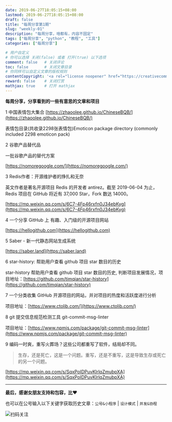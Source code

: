 ```yaml
---
date: 2019-06-27T18:05:15+08:00
lastmod: 2019-06-27T18:05:15+08:00
draft: false
title: "每周分享第1期"
slug: "weekly-01"
description: "每周分享，啥都有，内容不固定"
tags: ["每周分享", "python", "教程", "工具"]
categories: ["每周分享"]

# 用户自定义
# 你可以选择 关闭(false) 或者 打开(true) 以下选项
comment: false   # 关闭评论
toc: false       # 关闭文章目录
# 你同样可以自定义文章的版权规则
contentCopyright: '<a rel="license noopener" href="https://creativecommons.org/licenses/by-nc-nd/4.0/" target="_blank">CC BY-NC-ND 4.0</a>'
reward: false	 # 关闭打赏
mathjax: true    # 打开 mathjax
---
```


**每周分享，分享看到的一些有意思的文章和项目**

1 中国表情包大集合 [https://zhaoolee.github.io/ChineseBQB/](https://zhaoolee.github.io/ChineseBQB/)

表情包目录(共收录2298张表情包)Emoticon package directory (commonly included 2298 emoticon pack)

2 谷歌产品替代品

一批谷歌产品的替代方案

[https://nomoregoogle.com/](https://nomoregoogle.com/)

3 Redis作者：开源维护者的挣扎和无奈

英文作者是著名开源项目 Redis 的开发者 antirez。截至 2019-06-04 为止，Redis 项目在 GitHub 将近有 37,000 Star，Fork 数达 14000。

[https://mp.weixin.qq.com/s/6C7-4Fp46rxfn0J34ebKyg](https://mp.weixin.qq.com/s/6C7-4Fp46rxfn0J34ebKyg)

4 一个分享 GitHub 上 有趣、入门级的开源项目网站

[https://hellogithub.com](https://hellogithub.com)

5 Saber - 新一代静态网站生成系统

[https://saber.land](https://saber.land)

6 star-history: 帮助用户查看 github 项目 star 数目的历史

star-history 帮助用户查看 github 项目 star 数目的历史, 判断项目发展情况，项目地址：[https://github.com/timqian/star-history](https://github.com/timqian/star-history)

7 一个分类收集 GitHub 开源项目的网站，并对项目的热度和活跃度进行分析

项目地址：[https://www.ctolib.com/](https://www.ctolib.com/)

8 git 提交信息规范检测工具 git-commit-msg-linter

项目地址：[https://www.npmjs.com/package/git-commit-msg-linter](https://www.npmjs.com/package/git-commit-msg-linter)

9 编码一时爽，重写火葬场？这些公司都重写了软件，结局却不同。

> 生存，还是死亡，这是一个问题。重写，还是不重写，这是导致生存或死亡的另一个问题。

[https://mp.weixin.qq.com/s/SqxPoIDPuvKlrlqZmubpXA](https://mp.weixin.qq.com/s/SqxPoIDPuvKlrlqZmubpXA)
 
------


**最后，感谢女朋友支持和包容，比❤️**

也可以在公号输入以下关键字获取历史文章：`公号&小程序` | `设计模式` | `并发&协程`

![扫码关注](http://media.gusibi.mobi/zHqNew3j1brVxSoTkjOerslhnB_ZpchcOXf60lFUxiZ5YtnCHs5HrJNOP14go6Ea)
